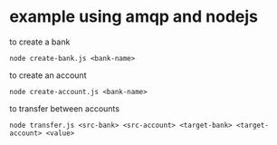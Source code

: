 # example using amqp and nodejs

to create a bank

```
node create-bank.js <bank-name>
```

to create an account

```
node create-account.js <bank-name>
```


to transfer between accounts

```
node transfer.js <src-bank> <src-account> <target-bank> <target-account> <value>
```